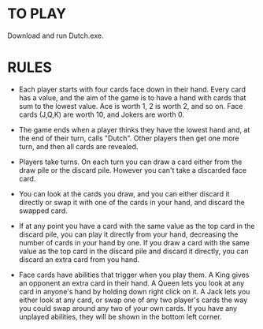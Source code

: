# TO PLAY

Download and run Dutch.exe.

# RULES

- Each player starts with four cards face down in their hand. Every card has a value, and the aim of the game is to have a hand with cards that sum to the lowest value. Ace is worth 1, 2 is worth 2, and so on. Face cards (J,Q,K) are worth 10, and
Jokers are worth 0. 

- The game ends when a player thinks they have the lowest hand and, at the end of their turn, calls "Dutch". Other players then get one more turn, and then all cards are revealed.

- Players take turns. On each turn you can draw a card either from the draw pile or the discard pile. However you can't take a discarded face card.

- You can look at the cards you draw, and you can either discard it directly or swap it with one of the cards in your hand, and discard the swapped card.

- If at any point you have a card with the same value as the top card in the discard pile, you can play it directly from your hand, decreasing the number of cards in your hand by one. If you draw a card with the same value as the top card in the discard pile and discard it directly, you can discard an extra card from you hand.

- Face cards have abilities that trigger when you play them. A King gives an opponent an extra card in their hand. A Queen lets you look at any card in anyone's hand by holding down right click on it. A Jack lets you either look at any card, or swap one of any two player's cards the way you could swap around any two of your own cards. If you have any unplayed abilities, they will be shown in the bottom left corner.
